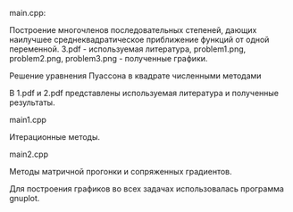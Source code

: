 main.cpp:

Построение многочленов последовательных степеней, дающих наилучшее среднеквадратическое приближение функций от одной переменной. 3.pdf - используемая литература, problem1.png, problem2.png, problem3.png - полученные графики.

Решение уравнения Пуассона в квадрате численными методами

В 1.pdf и 2.pdf представлены используемая литература и полученные результаты.

main1.cpp 

Итерационные методы.

main2.cpp

Методы матричной прогонки и сопряженных градиентов.

Для построения графиков во всех задачах использовалась программа gnuplot.

